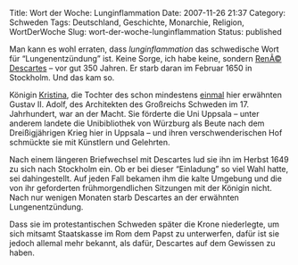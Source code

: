 Title: Wort der Woche: Lunginflammation
Date: 2007-11-26 21:37
Category: Schweden
Tags: Deutschland, Geschichte, Monarchie, Religion, WortDerWoche
Slug: wort-der-woche-lunginflammation
Status: published

Man kann es wohl erraten, dass *lunginflammation* das schwedische Wort
für “Lungenentzündung” ist. Keine Sorge, ich habe keine, sondern [RenÃ©
Descartes](http://de.wikipedia.org/wiki/Ren%C3%A9_Descartes) – vor gut
350 Jahren. Er starb daran im Februar 1650 in Stockholm. Und das kam so.

Königin
[Kristina](http://de.wikipedia.org/wiki/Christina_%28Schweden%29), die
Tochter des schon mindestens
[einmal](http://www.fiket.de/2007/09/16/wort-der-woche-gustavianum/)
hier erwähnten Gustav II. Adolf, des Architekten des Großreichs Schweden
im 17. Jahrhundert, war an der Macht. Sie förderte die Uni Uppsala –
unter anderem landete die Unibibliothek von Würzburg als Beute nach dem
Dreißigjährigen Krieg hier in Uppsala – und ihren verschwenderischen Hof
schmückte sie mit Künstlern und Gelehrten.

Nach einem längeren Briefwechsel mit Descartes lud sie ihn im Herbst
1649 zu sich nach Stockholm ein. Ob er bei dieser “Einladung” so viel
Wahl hatte, sei dahingestellt. Auf jeden Fall bekamen ihm die kalte
Umgebung und die von ihr geforderten frühmorgendlichen Sitzungen mit der
Königin nicht. Nach nur wenigen Monaten starb Descartes an der erwähnten
Lungenentzündung.

Dass sie im protestantischen Schweden später die Krone niederlegte, um
sich mitsamt Staatskasse im Rom dem Papst zu unterwerfen, dafür ist sie
jedoch allemal mehr bekannt, als dafür, Descartes auf dem Gewissen zu
haben.

